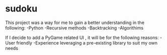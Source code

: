 # sudoku 
This project was a way for me to gain a better understanding in the following:
-Python
-Recursive methods
-Backtracking
-Algorithims

If I decide to add a PyGame related UI , it will be for the following reasons:
-User friendly
-Experience leveraging a pre-existing library to suit my own needs
